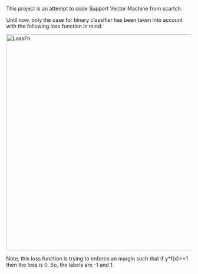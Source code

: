 This project is an attempt to code Support Vector Machine from scartch.

Until now, only the case for binary classifier has been taken into account with the following loss function in mind: 

<p float="left">
  <img width="586" alt="LossFn" src="https://user-images.githubusercontent.com/26017262/70012200-bf9cc000-1541-11ea-8dd2-42534c52de7a.png">
</p>

Note, this loss function is trying to enforce an margin such that if y*f(x)>=1 then the loss is 0. So, the labels are -1 and 1. 

